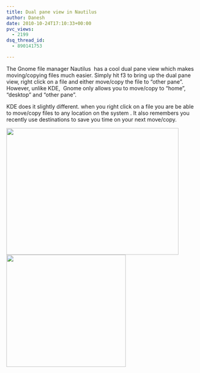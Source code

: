 ```yaml
---
title: Dual pane view in Nautilus
author: Danesh
date: 2010-10-24T17:10:33+00:00
pvc_views:
  - 2199
dsq_thread_id:
  - 890141753

---
```

The Gnome file manager Nautilus  has a cool dual pane view which makes moving/copying files much easier. Simply hit f3 to bring up the dual pane view, right click on a file and either move/copy the file to &#8220;other pane&#8221;. However, unlike KDE,  Gnome only allows you to move/copy to &#8220;home&#8221;, &#8220;desktop&#8221; and &#8220;other pane&#8221;.

KDE does it slightly different. when you right click on a file you are be able to move/copy files to any location on the system . It also remembers you recently use destinations to save you time on your next move/copy.

<img loading="lazy" class="alignnone size-medium wp-image-2216" title="Nautilus-Dual-Pane" src="/wp-content/uploads/2010/10/Nautilus-Dual-Pane-450x332.png" alt="" width="450" height="332" srcset="/wp-content/uploads/2010/10/Nautilus-Dual-Pane-450x332.png 450w, /wp-content/uploads/2010/10/Nautilus-Dual-Pane.png 921w" sizes="(max-width: 450px) 100vw, 450px" /> 

<img loading="lazy" class="alignnone size-full wp-image-2217" title="Nautilus-Dual-Pane-Menu" src="/wp-content/uploads/2010/10/Nautilus-Dual-Pane-Menu.png" alt="" width="312" height="294" />